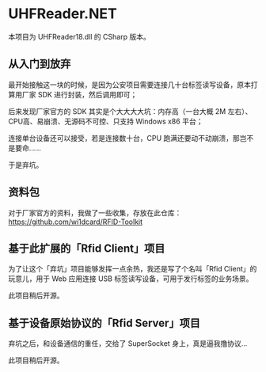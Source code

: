 # UHFReader.NET

本项目为 UHFReader18.dll 的 CSharp 版本。

## 从入门到放弃

最开始接触这一块的时候，是因为公安项目需要连接几十台标签读写设备，原本打算用厂家 SDK 进行封装，然后调用即可；

后来发现厂家官方的 SDK 其实是个大大大大坑：内存高（一台大概 2M 左右）、CPU高、易崩溃、无源码不可控、只支持 Windows x86 平台；

连接单台设备还可以接受，若是连接数十台，CPU 跑满还要动不动崩溃，那岂不是要命……

于是弃坑。

## 资料包

对于厂家官方的资料，我做了一些收集，存放在此仓库：<https://github.com/wi1dcard/RFID-Toolkit>

## 基于此扩展的「Rfid Client」项目

为了让这个「弃坑」项目能够发挥一点余热，我还是写了个名叫「Rfid Client」的玩意儿，用于 Web 应用连接 USB 标签读写设备，可用于发行标签的业务场景。

此项目稍后开源。

## 基于设备原始协议的「Rfid Server」项目

弃坑之后，和设备通信的重任，交给了 SuperSocket 身上，真是逼我撸协议...

此项目稍后开源。